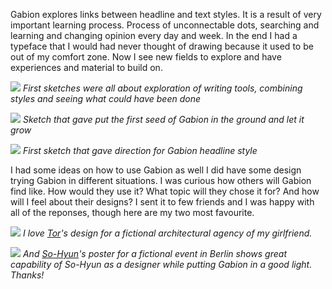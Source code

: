 Gabion explores links between headline and text styles. It is a result of very important learning process. Process of unconnectable dots, searching and learning and changing opinion every day and week. In the end I had a typeface that I would had never thought of drawing because it used to be out of my comfort zone. Now I see new fields to explore and have experiences and material to build on.

![](initial-paper-sketch.png)
*First sketches were all about exploration of writing tools, combining styles and seeing what could have been done*

![](e.svg)
*Sketch that gave put the first seed of Gabion in the ground and let it grow*

![](first-sketch-headline.png)
*First sketch that gave direction for Gabion headline style*

I had some ideas on how to use Gabion as well I did have some design trying Gabion in different situations. I was curious how others will Gabion find like. How would they use it? What topic will they chose it for? And how will I feel about their designs? I sent it to few friends and I was happy with all of the reponses, though here are my two most favourite.

![](ALNO_visitkort_tor.svg)
*I love [Tor](https://www.instagram.com/tor.s.j/)'s design for a fictional architectural agency of my girlfriend.*

![](SoHyun-poster.svg)
*And [So-Hyun](http://baesohyun.com/)'s poster for a fictional event in Berlin shows great capability of So-Hyun as a designer while putting Gabion in a good light. Thanks!*

